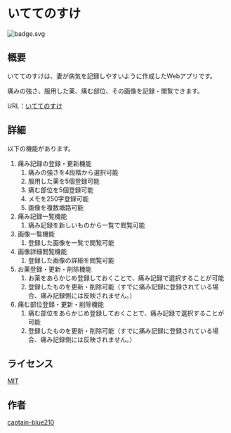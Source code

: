 # いててのすけ
![badge.svg](https://github.com/captain-blue210/itete-no-suke-api/actions/workflows/ci-cd.yml/badge.svg)

## 概要

いててのすけは、妻が病気を記録しやすいように作成したWebアプリです。

痛みの強さ、服用した薬、痛む部位、その画像を記録・閲覧できます。

URL：[いててのすけ](https://itetenosuke.com/login)

## 詳細

以下の機能があります。

1. 痛み記録の登録・更新機能
   1. 痛みの強さを4段階から選択可能
   1. 服用した薬を5個登録可能
   1. 痛む部位を5個登録可能
   1. メモを250字登録可能
   1. 画像を複数塘路可能
1. 痛み記録一覧機能
   1. 痛み記録を新しいものから一覧で閲覧可能
1. 画像一覧機能
   1. 登録した画像を一覧で閲覧可能
1. 画像詳細閲覧機能
   1. 登録した画像の詳細を閲覧可能
1. お薬登録・更新・削除機能
   1. お薬をあらかじめ登録しておくことで、痛み記録で選択することが可能
   1. 登録したものを更新・削除可能（すでに痛み記録に登録されている場合、痛み記録側には反映されません。）
1. 痛む部位登録・更新・削除機能
   1. 痛む部位をあらかじめ登録しておくことで、痛み記録で選択することが可能
   1. 登録したものを更新・削除可能（すでに痛み記録に登録されている場合、痛み記録側には反映されません。）

## ライセンス
[MIT](https://github.com/tcnksm/tool/blob/master/LICENCE)

## 作者
[captain-blue210](https://github.com/captain-blue210)
